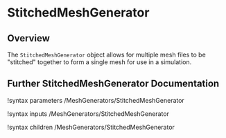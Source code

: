 # StitchedMeshGenerator

## Overview

The `StitchedMeshGenerator` object allows for multiple mesh files to be "stitched" together to form a single mesh for use in a simulation.

## Further StitchedMeshGenerator Documentation

!syntax parameters /MeshGenerators/StitchedMeshGenerator

!syntax inputs /MeshGenerators/StitchedMeshGenerator

!syntax children /MeshGenerators/StitchedMeshGenerator
